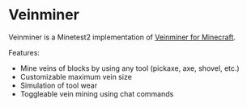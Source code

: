 # Veinminer

Veinminer is a Minetest2 implementation of [Veinminer for Minecraft](https://www.curseforge.com/minecraft/mc-mods/veinminer).

Features:

-   Mine veins of blocks by using any tool (pickaxe, axe, shovel, etc.)
-   Customizable maximum vein size
-   Simulation of tool wear
-   Toggleable vein mining using chat commands

